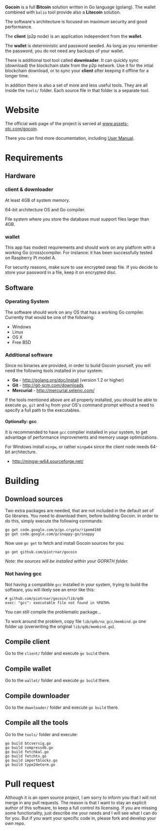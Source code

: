 **Gocoin** is a full **Bitcoin** solution written in Go language (golang).
The wallet combined with `balio` tool provide also a **Litecoin** solution.

The software's architecture is focused on maximum security and good performance.

The **client** (p2p node) is an application independent from the **wallet**.

The **wallet** is deterministic and password seeded.
As long as you remember the password, you do not need any backups of your wallet.

There is additional tool tool called **downloader**.
It can quickly sync (download) the blockchain state from the p2p network.
Use it for the intial blockchain download, or to sync your **client** after keeping it offline for a longer time.

In addition there is also a set of more and less useful tools.
They are all inside the `tools/` folder.
Each source file in that folder is a separate tool.


# Website
The official web page of the project is served at <a href="http://www.assets-otc.com/gocoin">www.assets-otc.com/gocoin</a>.

There you can find more documentation, including <a href="http://www.assets-otc.com/gocoin/manual">User Manual</a>.


# Requirements

## Hardware

### client & downloader
At least 4GB of system memory.

64-bit architecture OS and Go compiler.

File system where you store the database must support files larger than 4GB.

### wallet
This app has modest requirements and should work on any platform with a working Go (cross)compiler.
For instance: it has been successfully tested on Raspberry Pi model A.

For security reasons, make sure to use encrypted swap file.
If you decide to store your password in a file, keep it on encrypted disc.

## Software

### Operating System
The software should work on any OS that has a working Go compiler.
Currently that would be one of the following:

* Windows
* Linux
* OS X
* Free BSD

### Additional software

Since no binaries are provided, in order to build Gocoin yourself, you will need the following tools installed in your system:

* **Go** - http://golang.org/doc/install (version 1.2 or higher)
* **Git** - http://git-scm.com/downloads
* **Mercurial** - http://mercurial.selenic.com/

If the tools mentioned above are all properly installed, you should be able to execute `go`, `git` and `hg` from your OS's command prompt without a need to specify a full path to the executables.


#### Optionally: gcc

It is recommended to have `gcc` complier installed in your system, to get advantage of performance improvements and memory usage optimizations.

For Windows install `mingw`, or rather `mingw64` since the client node needs 64-bit architecture.

 * http://mingw-w64.sourceforge.net/


# Building

## Download sources
Two extra  packages are needed, that are not included in the default set of Go libraries.
You need to download them, before building Gocoin.
In order to do this, simply execute the following commands:

	go get code.google.com/p/go.crypto/ripemd160
	go get code.google.com/p/snappy-go/snappy

Now use `go get` to fetch and install Gocoin sources for you:

	go get github.com/piotrnar/gocoin

_Note: the sources will be installed within your GOPATH folder._

### Not having gcc

Not having a compatible `gcc` installed in your system, trying to build the software, you will likely see an error like this:

	# github.com/piotrnar/gocoin/lib/qdb
	exec: "gcc": executable file not found in %PATH%

You can still compile the problematic package...

To work around the problem, copy file `lib/qdb/no_gcc/membind.go` one folder up (overwriting the original `lib/qdb/membind.go`).

## Compile client
Go to the `client/` folder and execute `go build` there.

## Compile wallet
Go to the `wallet/` folder and execute `go build` there.

## Compile downloader
Go to the `downloader/` folder and execute `go build` there.

## Compile all the tools
Go to the `tools/` folder and execute:

	go build btcversig.go
	go build compressdb.go
	go build fetchbal.go
	go build fetchtx.go
	go build importblocks.go
	go build type2determ.go


# Pull request
Although it is an open source project, I am sorry to inform you that I will not merge in any pull requests.
The reason is that I want to stay an explicit author of this software, to keep a full control its licensing.
If you are missing some functionality, just describe me your needs and I will see what I can do for you.
But if you want your specific code in, please fork and develop your own repo.
